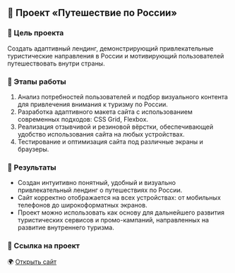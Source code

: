 ## 🧭 Проект «Путешествие по России»

### 🎯 Цель проекта

Создать адаптивный лендинг, демонстрирующий привлекательные туристические направления в России и мотивирующий пользователей путешествовать внутри страны.

### 🚧 Этапы работы

1. Анализ потребностей пользователей и подбор визуального контента для привлечения внимания к туризму по России.
2. Разработка адаптивного макета сайта с использованием современных подходов: CSS Grid, Flexbox.
3. Реализация отзывчивой и резиновой вёрстки, обеспечивающей удобство использования сайта на любых устройствах.
4. Тестирование и оптимизация сайта под различные экраны и браузеры.

### 📌 Результаты

* Создан интуитивно понятный, удобный и визуально привлекательный лендинг о путешествиях по России.
* Сайт корректно отображается на всех устройствах: от мобильных телефонов до широкоформатных экранов.
* Проект можно использовать как основу для дальнейшего развития туристических сервисов и промо-кампаний, направленных на развитие внутреннего туризма.

### 🔗 Ссылка на проект   
🌍 [Открыть сайт](https://tanaev-yury.github.io/russian-travel/)

